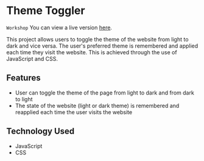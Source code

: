 # Theme Toggler

`Workshop`
You can view a live version [here](https://samarayadi.github.io/theme-dark-light-js/).

This project allows users to toggle the theme of the website from light to dark and vice versa. The user's preferred theme is remembered and applied each time they visit the website. This is achieved through the use of JavaScript and CSS.

## Features
- User can toggle the theme of the page from light to dark and from dark to light
- The state of the website (light or dark theme) is remembered and reapplied each time the user visits the website

## Technology Used
- JavaScript
- CSS


